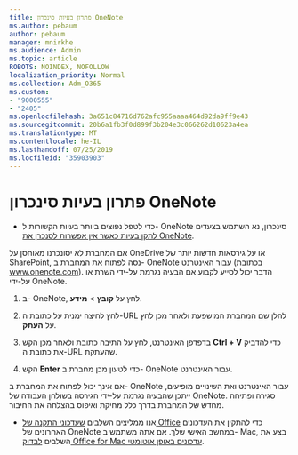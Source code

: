 ```yaml
---
title: פתרון בעיות סינכרון OneNote
ms.author: pebaum
author: pebaum
manager: mnirkhe
ms.audience: Admin
ms.topic: article
ROBOTS: NOINDEX, NOFOLLOW
localization_priority: Normal
ms.collection: Adm_O365
ms.custom:
- "9000555"
- "2405"
ms.openlocfilehash: 3a651c84716d762afc955aaaa464d92da9ff9e43
ms.sourcegitcommit: 20b6a1fb3f0d899f3b204e3c066262d10623a4ea
ms.translationtype: MT
ms.contentlocale: he-IL
ms.lasthandoff: 07/25/2019
ms.locfileid: "35903903"
---
```

# <a name="troubleshoot-onenote-sync-issues"></a>פתרון בעיות סינכרון OneNote

* כדי לטפל נפוצים ביותר בעיות הקשורות ל- OneNote סינכרון, נא השתמש בצעדים [לתקן בעיות כאשר אין אפשרות לסנכרן את OneNote](https://support.office.com/article/Fix-issues-when-you-can-t-sync-OneNote-299495ef-66d1-448f-90c1-b785a6968d45).

אם המחברת לא יסונכרנו מאוחסן על OneDrive או על גירסאות חדשות יותר של SharePoint, נסה לפתוח את המחברת ב- OneNote עבור האינטרנט (בכתובת www.onenote.com). הדבר יכול לסייע לקבוע אם הבעיה נגרמת על-ידי השרת או על-ידי OneNote.

1. ב- OneNote, לחץ על **קובץ** > **מידע**.

2. לחץ לחיצה ימנית על כתובת ה-URL להלן שם המחברת המושפעת ולאחר מכן לחץ על **העתק**.

3. בדפדפן האינטרנט, לחץ על התיבה כתובת ולאחר מכן הקש **Ctrl + V** כדי להדביק את כתובת ה-URL שהעתקת.

4. הקש **Enter** כדי לטעון מכן מחברת ב- OneNote עבור האינטרנט.

אם אינך יכול לפתוח את המחברת ב- OneNote עבור האינטרנט ואת השינויים מופיעים, ייתכן שהבעיה נגרמת על-ידי הגירסה בשולחן העבודה של OneNote. סגירה ופתיחה מחדש של המחברת בדרך כלל מחיקת ואיפוס בהצלחה את החיבור.

* אנו ממליצים השלבים [שעדכוני התקנה של Office](https://support.office.com/article/Install-Office-updates-2ab296f3-7f03-43a2-8e50-46de917611c5) כדי להתקין את העדכונים האחרונים של OneNote במחשב האישי שלך. אם אתה משתמש ב- Mac, בצע את השלבים [לבדוק Office for Mac עדכונים באופן אוטומטי](https://support.office.com/article/update-office-for-mac-automatically-bfd1e497-c24d-4754-92ab-910a4074d7c1).